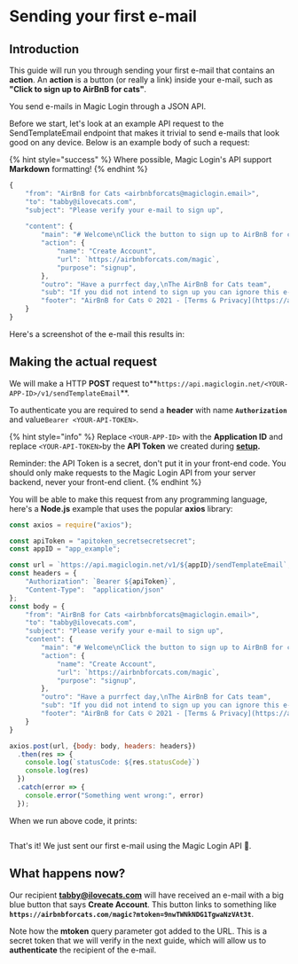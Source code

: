 # Sending your first e-mail

## Introduction

This guide will run you through sending your first e-mail that contains an **action**. An **action** is a button \(or really a link\) inside your e-mail, such as **"Click to sign up to AirBnB for cats"**.

You send e-mails in Magic Login through a JSON API. 

Before we start, let's look at an example API request to the SendTemplateEmail endpoint that makes it trivial to send e-mails that look good on any device. Below is an example body of such a request:

{% hint style="success" %}
Where possible, Magic Login's API support **Markdown** formatting!
{% endhint %}

```javascript
{
    "from": "AirBnB for Cats <airbnbforcats@magiclogin.email>",
    "to": "tabby@ilovecats.com",
    "subject": "Please verify your e-mail to sign up",
    
    "content": {
        "main": "# Welcome\nClick the button to sign up to AirBnB for cats.",
        "action": {
            "name": "Create Account",
            "url": `https://airbnbforcats.com/magic`,
            "purpose": "signup",
        },
        "outro": "Have a purrfect day,\nThe AirBnB for Cats team",
        "sub": "If you did not intend to sign up you can ignore this e-mail.",
        "footer": "AirBnB for Cats © 2021 - [Terms & Privacy](https://airbnbforcats.com/terms)"
    }
}
```

Here's a screenshot of the e-mail this results in:



## **Making the actual request**

We will make a HTTP **POST** request to**`https://api.magiclogin.net/<YOUR-APP-ID>/v1/sendTemplateEmail`**.

To authenticate you are required to send a **header** with name **`Authorization`** and value`Bearer <YOUR-API-TOKEN>`.

{% hint style="info" %}
Replace `<YOUR-APP-ID>` with the **Application ID** and replace `<YOUR-API-TOKEN>`by the **API Token** we created during [**setup**](setting-up.md#creating-an-application)**.**

Reminder: the API Token is a secret, don't put it in your front-end code. You should only make requests to the Magic Login API from your server backend, never your front-end client.
{% endhint %}

You will be able to make this request from any programming language, here's a **Node.js** example that uses the popular **axios** library:

```javascript
const axios = require("axios");

const apiToken = "apitoken_secretsecretsecret";
const appID = "app_example";

const url = `https://api.magiclogin.net/v1/${appID}/sendTemplateEmail`;
const headers = {
    "Authorization": `Bearer ${apiToken}`,
    "Content-Type":  "application/json"
};
const body = {
    "from": "AirBnB for Cats <airbnbforcats@magiclogin.email>",
    "to": "tabby@ilovecats.com",
    "subject": "Please verify your e-mail to sign up",
    "content": {
        "main": "# Welcome\nClick the button to sign up to AirBnB for cats.",
        "action": {
            "name": "Create Account",
            "url": `https://airbnbforcats.com/magic`,
            "purpose": "signup",
        },
        "outro": "Have a purrfect day,\nThe AirBnB for Cats team",
        "sub": "If you did not intend to sign up you can ignore this e-mail.",
        "footer": "AirBnB for Cats © 2021 - [Terms & Privacy](https://airbnbforcats.com/terms)"
    }
}

axios.post(url, {body: body, headers: headers})
  .then(res => {
    console.log(`statusCode: ${res.statusCode}`)
    console.log(res)
  })
  .catch(error => {
    console.error("Something went wrong:", error)
  });
```

When we run above code, it prints:

```text

```

That's it! We just sent our first e-mail using the Magic Login API 🎉.

## What happens now?

Our recipient **tabby@ilovecats.com** will have received an e-mail with a big blue button that says **Create Account**. This button links to something like **`https://airbnbforcats.com/magic?mtoken=9nwTWNkNDG1TgwaNzVAt3t`**.

  
Note how the **mtoken** query parameter got added to the URL. This is a secret token that we will verify in the next guide, which will allow us to **authenticate** the recipient of the e-mail.



